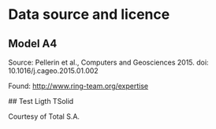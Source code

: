 # Data source and licence

## Model A4

Source: Pellerin et al., Computers and Geosciences 2015. doi: 10.1016/j.cageo.2015.01.002

Found: http://www.ring-team.org/expertise

## Test Ligth TSolid

Courtesy of Total S.A.

